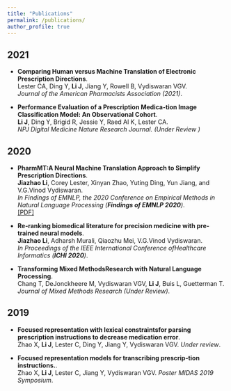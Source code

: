 ```yaml
---
title: "Publications"
permalink: /publications/
author_profile: true
---
```


## 2021
* <b>Comparing Human versus Machine Translation of Electronic Prescription Directions</b>. <br>
 Lester CA, Ding Y, <b>Li J</b>, Jiang Y, Rowell B, Vydiswaran VGV.  <br>
 <i>Journal of the American Pharmacists Association (2021)</i>.<br>

* <b>Performance Evaluation of a Prescription Medica-tion Image Classification Model:  An Observational Cohort</b>. <br>
<b>Li J</b>, Ding Y, Brigid R, Jessie Y, Raed Al K, Lester CA. <br>
<i> NPJ Digital Medicine Nature Research Journal. (Under Review )</i><br>


## 2020
* <b>PharmMT:A Neural Machine Translation Approach to Simplify Prescription Directions</b>. <br>
<b>Jiazhao Li</b>, Corey Lester, Xinyan Zhao, Yuting Ding, Yun Jiang, and V.G.Vinod Vydiswaran. <br>
<i>In Findings of EMNLP, the 2020 Conference on Empirical Methods in Natural Language Processing (**Findings of EMNLP 2020**)</i>.<br>
[[PDF]](https://www.aclweb.org/anthology/2020.findings-emnlp.251.pdf)


* <b>Re-ranking biomedical literature for precision medicine with pre-trained neural models</b>. <br>
<b>Jiazhao Li</b>, Adharsh Murali, Qiaozhu Mei, V.G.Vinod Vydiswaran. <br>
<i>In Proceedings of the IEEE International Conference ofHealthcare Informatics (**ICHI 2020**)</i>.<br>

* <b>Transforming Mixed MethodsResearch with Natural Language Processing</b>. <br>
Chang T, DeJonckheere M, Vydiswaran VGV, <b>Li J</b>, Buis L, Guetterman T. <i>Journal of Mixed Methods Research (Under Review)</i>. <br>
 

## 2019
* <b>Focused representation with lexical constraintsfor parsing prescription instructions to decrease medication error</b>. <br>
Zhao X, <b>Li J</b>, Lester C, Ding Y, Jiang Y, Vydiswaran VGV.  <i>Under review</i>.<br>


* <b>Focused representation models for transcribing prescrip-tion instructions.</b>. <br>
Zhao X, <b>Li J</b>, Lester C, Jiang Y, Vydiswaran VGV.  <i>Poster MIDAS 2019 Symposium</i>. <br>

